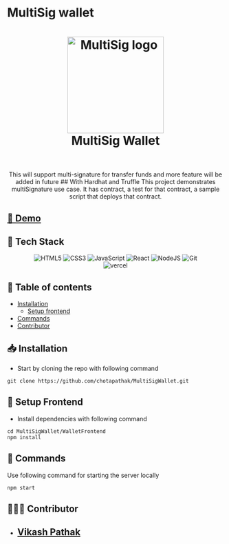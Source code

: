 # MultiSig wallet
<h1 align="center">
  <img alt="MultiSig logo" src="https://media.istockphoto.com/photos/crystal-ethereum-symbol-picture-id1395994251?k=20&m=1395994251&s=612x612&w=0&h=w-KJYyF2L4netG_Ued9I3ZY_sqFXOclTVxSsr4R6fA0=" width="224px"/><br/>
  MultiSig Wallet 
  <br/>
<br/>
</h1>

<p align='center'>
This will support multi-signature for transfer funds 
and more feature will be added in future
## With Hardhat and Truffle
This project demonstrates multiSignature use case. It has contract, a test for that contract, a sample script that deploys that contract. 
</p>


##  [🐳 Demo](https://multi-sig-wallet-nu.vercel.app/)

## 🔧 Tech Stack 
<p align="center">

<img src="https://img.shields.io/badge/HTML5-E34F26?style=for-the-badge&logo=html5&logoColor=white" alt="HTML5"/>
<img src="https://img.shields.io/badge/CSS3-1572B6?style=for-the-badge&logo=css3&logoColor=white" alt="CSS3"/>
<img src="https://img.shields.io/badge/JavaScript-323330?style=for-the-badge&logo=javascript&logoColor=F7DF1E" alt="JavaScript"/>
<img src="https://img.shields.io/badge/React-20232A?style=for-the-badge&logo=react&logoColor=61DAFB" alt="React"/>
<img src="https://img.shields.io/badge/NodeJS-3F6E1F?style=for-the-badge&logo=nodejs&logoColor=white" alt="NodeJS"/>
<img src="https://img.shields.io/badge/Git-E34F26?style=for-the-badge&logo=git-square&logoColor=white" alt="Git"/>
<br/>

<img src="https://img.shields.io/badge/Vercel-000000?style=for-the-badge&logo=vercel&logoColor=white" alt="vercel"/>
</p>


## 📃 Table of contents
- [Installation](#installation)
    - [Setup frontend](#setup-frontend)
- [Commands](#⚙-commands)
- [Contributor](#👨🏻‍💻-contributor)

## 📥 Installation
- Start by cloning the repo with following command
```
git clone https://github.com/chotapathak/MultiSigWallet.git
```

## 🔗 Setup Frontend
- Install dependencies with following command
```
cd MultiSigWallet/WalletFrontend
npm install
```

## 🤖 Commands
Use following command for starting the server locally
```
npm start
```

## 👨🏻‍💻 Contributor
- ## [Vikash Pathak](https://www.linkedin.com/in/vikash-pathak-298a01183/?originalSubdomain=in)




